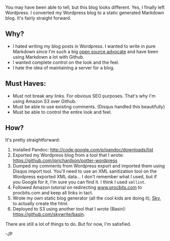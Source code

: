 <!--
author: JP Richardson
publish: 2013-03-23
tags: meta
slug: 2013/03/02/wordpress-export-to-markdown-hosted-on-amazon-s3
title: Wordpress Export to Markdown Hosted on Amazon S3
-->



You may have been able to tell, but this blog looks different. Yes, I finally left Wordpress. I converted my Wordpress blog to a static generated Markdown blog. It's fairly straight forward.


Why?
----

- I hated writing my blog posts in Wordpress. I wanted to write in pure Markdown since I'm such a big [open source advocate](https://github.com/jprichardson) and have been using Markdown a lot with Github.
- I wanted complete control on the look and the feel.
- I hate the idea of maintaining a server for a blog.


Must Haves:
-----------
- Must not break any links. For obvious SEO purposes. That's why I'm using Amazon S3 over Github.
- Must be able to use existing comments. (Disqus handled this beautifully)
- Must be able to control the entire look and feel.


How?
----

It's pretty straightforward:

1. Installed Pandoc: http://code.google.com/p/pandoc/downloads/list 
2. Exported my Wordpress blog from a tool that I wrote: https://github.com/jprichardson/potter-wordpress
3. Dumped my comments from Wordpress export and imported them using Disqus import tool. You'll need to use an XML sanitization tool on the Wordpress exported XML data... I don't remember what I used, but if you Google for it, I'm sure you can find it. I think I used `xmllint`.
4. Followed Amazon tutorial on redirecting www.procbits.com to procbits.com and keep all links in tact.
5. Wrote my own static blog generator (all the cool kids are doing it), [Sky](https://github.com/skywrite/sky), to actually create the html.
3. Deployed to S3 using another tool that I wrote (Basin): https://github.com/skywrite/basin.

There are still a lot of things to do. But for now, I'm satisfied.

-JP


